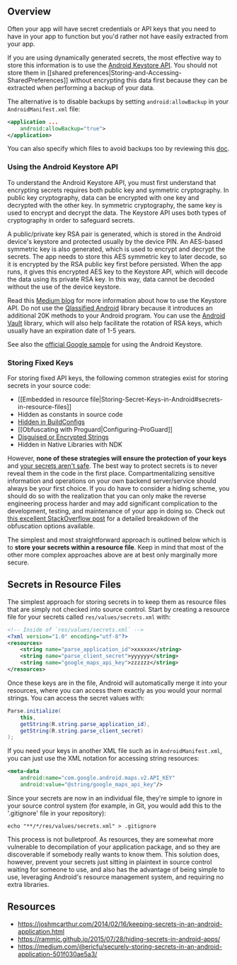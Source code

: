 ## Overview

Often your app will have secret credentials or API keys that you need to have in your app to function but you'd rather not have easily extracted from your app.  

If you are using dynamically generated secrets, the most effective way to store this information is to use the [Android Keystore API](https://developer.android.com/training/articles/keystore.html).  You should not store them in [[shared preferences|Storing-and-Accessing-SharedPreferences]] without encrypting this data first because they can be extracted when performing a backup of your data.  

The alternative is to disable backups by setting `android:allowBackup` in your `AndroidManifest.xml` file:

```xml
<application ...
    android:allowBackup="true">
</application>
```

You can also specify which files to avoid backups too by reviewing this [doc](https://developer.android.com/guide/topics/data/autobackup.html#Files).

### Using the Android Keystore API

To understand the Android Keystore API, you must first understand that encrypting secrets requires both public key and symmetric cryptography.  In public key cryptography, data can be encrypted with one key and decrypted with the other key.  In symmetric cryptography, the same key is used to encrypt and decrypt the data.   The Keystore API uses both types of cryptography in order to safeguard secrets.

A public/private key RSA pair is generated, which is stored in the Android device's keystore and protected usually by the device PIN.  An AES-based symmetric key is also generated, which is used to encrypt and decrypt the secrets.  The app needs to store this AES symmetric key to later decode, so it is encrypted by the RSA public key first before persisted.  When the app runs, it gives this encrypted AES key to the Keystore API, which will decode the data using its private RSA key.  In this way, data cannot be decoded without the use of the device keystore.

Read this [Medium blog](https://medium.com/@ericfu/securely-storing-secrets-in-an-android-application-501f030ae5a3) for more information about how to use the Keystore API.   Do not use the [Qlassified Android](https://github.com/Q42/Qlassified-Android) library because it introduces an additional 20K methods to your Android program.  You can use the [Android Vault](https://github.com/BottleRocketStudios/Android-Vault/tree/master/AndroidVault/vault/src/androidTest/java/com/bottlerocketstudios/vault) library, which will also help facilitate the rotation of RSA keys, which usually have an expiration date of 1-5 years.

See also the [official Google sample](https://github.com/googlesamples/android-BasicAndroidKeyStore) for using the Android Keystore.

### Storing Fixed Keys

For storing fixed API keys, the following common strategies exist for storing secrets in your source code:

 * [[Embedded in resource file|Storing-Secret-Keys-in-Android#secrets-in-resource-files]]
 * Hidden as constants in source code
 * [Hidden in BuildConfigs](http://www.rainbowbreeze.it/environmental-variables-api-key-and-secret-buildconfig-and-android-studio/)
 * [[Obfuscating with Proguard|Configuring-ProGuard]]
 * [Disguised or Encrypted Strings](https://developer.android.com/training/articles/keystore.html)
 * Hidden in Native Libraries with NDK

However, **none of these strategies will ensure the protection of your keys** and [your secrets aren't safe](https://rammic.github.io/2015/07/28/hiding-secrets-in-android-apps/). The best way to protect secrets is to never reveal them in the code in the first place. Compartmentalizing sensitive information and operations on your own backend server/service should always be your first choice. If you do have to consider a hiding scheme, you should do so with the realization that you can only make the reverse engineering process harder and may add significant complication to the development, testing, and maintenance of your app in doing so. Check out [this excellent StackOverflow post](https://stackoverflow.com/a/14572051/313399) for a detailed breakdown of the obfuscation options available.

The simplest and most straightforward approach is outlined below which is to **store your secrets within a resource file**. Keep in mind that most of the other more complex approaches above are at best only marginally more secure.

## Secrets in Resource Files

The simplest approach for storing secrets in to keep them as resource files that are simply not checked into source control. Start by creating a resource file for your secrets called `res/values/secrets.xml` with:

```xml
<!-- Inside of `res/values/secrets.xml` -->
<?xml version="1.0" encoding="utf-8"?>
<resources>
    <string name="parse_application_id">xxxxxx</string>
    <string name="parse_client_secret">yyyyyy</string>
    <string name="google_maps_api_key">zzzzzz</string>
</resources>
```

Once these keys are in the file, Android will automatically merge it into your resources, where you can access them exactly as you would your normal strings. You can access the secret values with:

```java
Parse.initialize(
    this, 
    getString(R.string.parse_application_id),
    getString(R.string.parse_client_secret)
);
```

If you need your keys in another XML file such as in `AndroidManifest.xml`, you can just use the XML notation for accessing string resources:

```xml
<meta-data
    android:name="com.google.android.maps.v2.API_KEY"
    android:value="@string/google_maps_api_key"/>
```

Since your secrets are now in an individual file, they're simple to ignore in your source control system (for example, in Git, you would add this to the '.gitignore' file in your repository):

```
echo "**/*/res/values/secrets.xml" > .gitignore
```

This process is not bulletproof. As resources, they are somewhat more vulnerable to decompilation of your application package, and so they are discoverable if somebody really wants to know them. This solution does, however, prevent your secrets just sitting in plaintext in source control waiting for someone to use, and also has the advantage of being simple to use, leveraging Android's resource management system, and requiring no extra libraries.

## Resources

* <https://joshmcarthur.com/2014/02/16/keeping-secrets-in-an-android-application.html>
* <https://rammic.github.io/2015/07/28/hiding-secrets-in-android-apps/>
* <https://medium.com/@ericfu/securely-storing-secrets-in-an-android-application-501f030ae5a3/>
